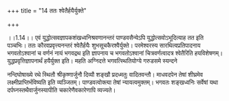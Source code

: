 +++
title = "14 ततः श्वेतैर्हयैर्युक्ते"

+++
  
  
।।1.14।। एवं युद्धोत्सवज्ञापकशंखध्वनिश्रवणानन्तरं पाण्डवसैन्येऽपि
युद्धोत्सवोऽभूदित्याह तत इति पञ्चभिः। ततः कौरवप्रवृत्त्यनन्तरं
श्वेतैर्हयैः शुभसूचकैरश्वैर्युक्ते। परमेश्वरस्य सारथित्वप्रतिपादनाय
भगवतोऽश्वानां च वर्णनं नायं भगवद्रथ इति ज्ञापनाय च भगवतोऽश्वानां
चित्रवर्णत्वादत्र श्वेतैरिति हयविशेषणम्। युद्धप्रवृत्तिज्ञापनार्थं
हयैर्युक्त इति। महति अग्निदत्ते भगवत्स्थितियोग्ये गरुडसमे स्यन्दने  
  
नन्दिघोषाख्ये रथे स्थितौ श्रीकृष्णार्जुनौ दिव्यौ शङ्खौ प्रदध्मतुः
वादितवन्तौ। माधवदपेन तेषां शीघ्रमेव लक्ष्मीप्राप्तिर्भविष्यति इति
व्यञ्जितम्। पाण्डवत्वोक्त्या तेषां न्यायत्वमुक्तम्। भगवतः शङ्खध्वनिः
सर्वेषां यथा दर्पघ्नस्तथैवार्जुनस्यापीति चकारेणैवकारेणापि व्यज्यते।  
  
  
  
